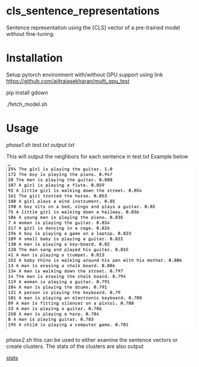 # cls_sentence_representations

Sentence representation using the [CLS] vector of a pre-trained model without fine-tuning. 

# Installation


Setup pytorch environment with/without GPU support using link https://github.com/ajitrajasekharan/multi_gpu_test

pip install gdown

./fetch_model.sh

# Usage

*phase1.sh test.txt output.txt*

This will output the neighbors for each sentence in test.txt
Example below


![DES](DES.png)

*phase2.sh*
this can be used to either examine the sentence vectors or create clusters. The stats of the clusters are also output

[stats](stats.png)
